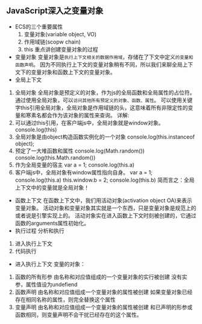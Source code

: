 ## JavaScript深入之变量对象
- ECS的三个重要属性
    1. 变量对象(variable object, VO)
    2. 作用域链(scopw chain)
    3. this
    重点讲创建变量对象的过程
- 变量对象
变量对象是`执行上下文相关的数据作用域`，存储在了下文中定义`的变量和函数声明`。
因为不同执行上下文的变量对象稍有不同，所以我们来聊全局上下文下的变量对象和函数上下文的变量对象。
- 全局上下文
 1. 全局对象
全局对象是预定义的对象，作为js的全局函数和全局属性的占位符。通过使用全局对象，可以`访问其他所有预定义的对象、函数、属性`。
可以使用关键字this引用全局对象，全局对象是作用域链的头，这意味着所有非限定性的变量和寒素名都会作为该对象的属性来查询。
详解:
1. 可以通过this引用，在客户端js中，全局对象就是window对象。
console.log(this)
2. 全局对象是由object构造函数实例化的一个对象
console.log(this.instanceof object);
3. 预定了一大堆函数和属性
console.log(Math.random())
console.log(this.Math.random())
4. 作为全局变量的宿主
var a = 1;
console.log(this.a)
5. 客户端js中，全局对象有window属性指向自身。
var a = 1;
console.log(this.a)
this.window.b = 2;
console.log(this.b)
简而言之：全局上下文中的变量就是全局对象！
- 函数上下文
 在函数上下文中，我们用活动对象(activation object OA)来表示变量对象。
 活动对象和变量对象其实就是一个东西，只是变量对象是规范上的或者说是引擎实现上的。
 活动对象实在进入函数上下文时刻被创建的，它通过函数的arguments属性初始化。
- 执行过程
 分析和执行
 1. 进入执行上下文
 2. 代码执行
- 进入执行上下文
变量的对象：
1. 函数的所有形参
  由名称和对应值组成的一个变量对象的实行被创建
  没有实参，属性值设为undefiend
2. 函数声明
  由名称和对应值组成一个变量对象的属性被创建
  如果变量对象已经存在相同名称的属性，则完全替换这个属性
3. 变量声明
  由名称和对应值组成一个变量对象的属性被创建
和已声明的形参或函数相同，则变量声明不会干扰已经存在的这个属性。